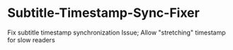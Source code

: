 # Subtitle-Timestamp-Sync-Fixer
Fix subtitle timestamp synchronization Issue; Allow "stretching" timestamp for slow readers
